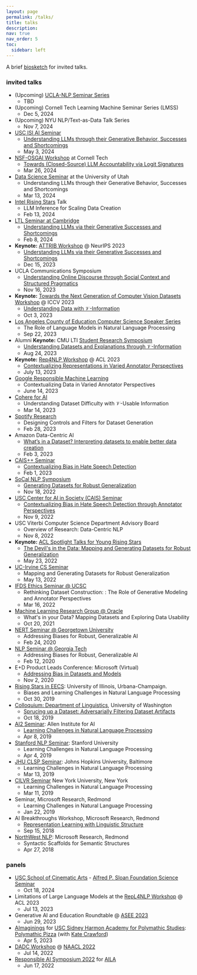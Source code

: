 ```yaml
---
layout: page
permalink: /talks/
title: talks
description:
nav: true
nav_order: 5
toc:
  sidebar: left
---
```


<!-- TODO: do this like CV yml -->
A brief <a href="/bio/">biosketch</a> for invited talks.

### invited talks

- (Upcoming) [UCLA-NLP Seminar Series](https://uclanlp.github.io/nlp-seminar/)
    * TBD
- (Upcoming) Cornell Tech Learning Machine Seminar Series (LMSS)
    * Dec 5, 2024
- (Upcoming) NYU NLP/Text-as-Data Talk Series
    * Nov 7, 2024
- [USC ISI AI Seminar](https://www.isi.edu/ai/events/4684/ai-seminar-understanding-llms-through-their-generative-behavior-successes-and-shortcomings)
    * [Understanding LLMs through their Generative Behavior, Successes and Shortcomings](https://www.youtube.com/watch?v=Za3BD9QQhzw&list=PLknXvJJeEDaIxCNrPcE7YAVaEOIVx7aCm&ab_channel=USCInformationSciencesInstitute)
    * May 3, 2024
- [NSF-OSGAI Workshop](https://srush.github.io/osgai/) at Cornell Tech
    * [Towards (Closed-Source) LLM Accountability via Logit Signatures](../assets/pdf/talks/2024-03-osgai-logits.pdf)
    * Mar 26, 2024
- [Data Science Seminar](https://datascience.utah.edu/seminar.html) at the University of Utah
    * Understanding LLMs through their Generative Behavior, Successes and Shortcomings
    * Mar 13, 2024
- [Intel Rising Stars](https://www.intel.com/content/www/us/en/research/news/rising-star-award-2023.html) Talk
    * LLM Inference for Scaling Data Creation
    * Feb 13, 2024
- [LTL Seminar at Cambridge](https://talks.cam.ac.uk/show/archive/60438)
    * [Understanding LLMs via their Generative Successes and Shortcomings](https://talks.cam.ac.uk/talk/index/212032)
    * Feb 8, 2024
- <span style="color:var(--global-theme-color-contrast);font-weight:bold">Keynote:</span> [ATTRIB Workshop](https://attrib-workshop.cc/) @ NeurIPS 2023
    * [Understanding LLMs via their Generative Successes and Shortcomings](https://neurips.cc/virtual/2023/workshop/66496)
    * Dec 15, 2023
- UCLA Communications Symposium
    * [Understanding Online Discourse through Social Context and Structured Pragmatics]()
    * Nov 16, 2023
- <span style="color:var(--global-theme-color-contrast);font-weight:bold">Keynote:</span> [Towards the Next Generation of Computer Vision Datasets Workshop](https://www.datacomp.ai/workshop.html#first) @ ICCV 2023
    * [Understanding Data with 𝒱-Information](https://drive.google.com/file/d/1KnDcBYwpd6GGWeR8L9kQxscu8GC_d5bZ/view?usp=drive_link)
    * Oct 3, 2023
- [Los Angeles County of Education Computer Science Speaker Series](https://lacoe.k12oms.org/1542-238748)
    * The Role of Language Models in Natural Language Processing
    * Sep 22, 2023
- Alumni <span style="color:var(--global-theme-color-contrast);font-weight:bold">Keynote:</span> CMU LTI [Student Research Symposium]()
    * [Understanding Datasets and Explanations through 𝒱-Information](https://drive.google.com/file/d/1KjPdeB8ppfo7gtJrLsReUbCDQ6dtaITY/view?usp=sharing)
    * Aug 24, 2023
- <span style="color:var(--global-theme-color-contrast);font-weight:bold">Keynote:</span> [Rep4NLP Workshop](https://sites.google.com/view/repl4nlp2023) @ ACL 2023
    * [Contextualizing Representations in Varied Annotator Perspectives](https://drive.google.com/file/d/1G6sDG1-sbkKoM3rSpZDAmik2_jOK_cNX/view?usp=sharing)
    * July 13, 2023
- [Google Responsible Machine Learning](https://ai.google/responsibility/responsible-ai-practices/)
    * Contextualizing Data in Varied Annotator Perspectives
    * June 14, 2023
- [Cohere for AI](https://cohere.for.ai/)
    * Understanding Dataset Difficulty with 𝒱-Usable Information
    * Mar 14, 2023
- [Spotify Research](https://research.atspotify.com/)
    * Designing Controls and Filters for Dataset Generation
    * Feb 28, 2023
- Amazon Data-Centric AI
    * [What’s in a Dataset? Interpreting datasets to enable better data creation](https://drive.google.com/file/d/1GVEYTznPjRu1QoPxYHXxNmjEPi2fpoxw/view?usp=share_link)
    * Feb 3, 2023
- [CAIS++ Seminar](https://caisplusplus.usc.edu/curriculum/seminar)
    * [Contextualizing Bias in Hate Speech Detection](https://drive.google.com/file/d/1ZB5yxmitysJ-fD_2mEXPVpQUvneZoPSR/view)
    * Feb 1, 2023
- [SoCal NLP Symposium](https://socalnlp.github.io/symp22/index.html)
    * [Generating Datasets for Robust Generalization](https://youtu.be/hwXA7x5KoCo?t=9131)
    * Nov 18, 2022
- [USC Center for AI in Society (CAIS) Seminar](https://cais.usc.edu/events/usc-cais-seminar-with-dr-swabha-swayamdipta/)
    * [Contextualizing Bias in Hate Speech Detection through Annotator Perspectives](https://www.youtube.com/watch?v=DtRIppOh-B4&feature=emb_imp_woyt)
    * Nov 9, 2022
- USC Viterbi Computer Science Department Advisory Board
    * Overview of Research: Data-Centric NLP
    * Nov 8, 2022
- <span style="color:var(--global-theme-color-contrast);font-weight:bold">Keynote:</span> [ACL Spotlight Talks for Young Rising Stars](https://www.2022.aclweb.org/invited-talks)
    * [The Devil's in the Data: Mapping and Generating Datasets for Robust Generalization](../assets/pdf/talks/acl-the-devils-in-the-data.pdf)
    * May 23, 2022
- [UC-Irvine CS Seminar](https://www.cs.uci.edu/events/seminar-series/)
    * Mapping and Generating Datasets for Robust Generalization
    * May 13, 2022
- [IFDS Ethics Seminar @ UCSC](https://sites.google.com/ucsc.edu/ifds-ethics-and-algorithms/past-talks?authuser=0)
    * Rethinking Dataset Construction: : The Role of Generative Modeling and Annotator Perspectives
    * Mar 16, 2022
- [Machine Learning Research Group @ Oracle](https://labs.oracle.com/pls/apex/f?p=LABS:project_details:0:7)
    * What's in your Data? Mapping Datasets and Exploring Data Usability
    * Oct 20, 2021
- [NERT Seminar @ Georgetown University](http://nert.georgetown.edu/)
    * Addressing Biases for Robust, Generalizable AI
    * Feb 24, 2020
- [NLP Seminar @ Georgia Tech](https://sites.google.com/view/nlpseminar/home)
    * Addressing Biases for Robust, Generalizable AI
    * Feb 12, 2020
- E+D Product Leads Conference: Microsoft (Virtual)
    * [Addressing Bias in Datasets and Models](../assets/pdf/talks/MS-ResponsibleAI.pdf)
    * Nov 2, 2020
- [Rising Stars in EECS](https://publish.illinois.edu/rising-stars/): University of Illinois, Urbana-Champaign.
    * Biases and Learning Challenges in Natural Language Processing
    * Oct 30, 2019
- [Colloquium: Department of Linguistics](https://linguistics.washington.edu/colloquia), University of Washington
    * [Sprucing up a Dataset: Adversarially Filtering Dataset Artifacts](../assets/pdf/talks/Sprucing-UW-Linguistics-Colloquium.pdf)
    * Oct 18, 2019
- [AI2 Seminar](https://www.youtube.com/watch?v=oKb4a90ZG7s&t=10s): Allen Institute for AI
    * [Learning Challenges in Natural Language Processing](../assets/pdf/talks/Learning-Challenges-in-NLP-AI2.pdf)
    * Apr 8, 2019
- [Stanford NLP Seminar](https://nlp.stanford.edu/seminar/): Stanford University
    * Learning Challenges in Natural Language Processing
    * Apr 4, 2019
- [JHU CLSP Seminar](https://www.clsp.jhu.edu/seminars/): Johns Hopkins University, Baltimore
    * Learning Challenges in Natural Language Processing
    * Mar 13, 2019
- [CILVR Seminar](https://cims.nyu.edu/ai/seminars/cilvr-seminar-series/) New York University, New York
    * Learning Challenges in Natural Language Processing
    * Mar 11, 2019
- Seminar, Microsoft Research, Redmond
    * Learning Challenges in Natural Language Processing
    * Jan 22, 2019
- AI Breakthroughs Workshop, Microsoft Research, Redmond
    * [Representation Learning with Linguistic Structure](../assets/pdf/talks/Swabha-MSR-AI-Breakthroughs.pdf)
    * Sep 15, 2018
- [NorthWest NLP](https://sites.google.com/view/nwnlp18): Microsoft Research, Redmond
    * Syntactic Scaffolds for Semantic Structures
    * Apr 27, 2018


### panels

- [USC School of Cinematic Arts](https://cinema.usc.edu/) - [Alfred P. Sloan Foundation Science Seminar](https://cinema.usc.edu/events/event.cfm?id=71837)
    * Oct 18, 2024
- Limitations of Large Language Models at the [RepL4NLP Workshop](https://sites.google.com/view/repl4nlp2023/home) @ ACL 2023
    * Jul 13, 2023
- Generative AI and Education Roundtable @ [ASEE 2023](https://www.asee.org/events/Conferences-and-Meetings/2023-Annual-Conference)
    <!-- * Annual Meeting Townhall, Baltimore -->
    * Jun 29, 2023
- [AImaginings](https://polymathic.usc.edu/event/aimaginings) for [USC Sidney Harmon Academy for Polymathic Studies](https://polymathic.usc.edu/): [Polymathic Pizza](https://polymathic.usc.edu/series/polymathic-pizza/current) (with [Kate Crawford](https://www.katecrawford.net/))
    * Apr 5, 2023
- [DADC Workshop](https://dadcworkshop.github.io/) @ [NAACL 2022](https://2022.naacl.org/)
    * Jul 14, 2022
- [Responsible AI Symposium 2022](https://www.youtube.com/watch?v=4Dg-qPh2Tq0&ab_channel=ArtificialIntelligenceLosAngelesCommunity) for [AILA](https://www.joinai.la/)
    * Jun 17, 2022
